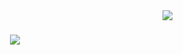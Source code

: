 <img align="right" src="https://visitor-badge.laobi.icu/badge?page_id=Tomin-Joy.ktu-s3-java-lab">
<h1 align="center">
  <a >
    <img src="https://readme-typing-svg.herokuapp.com/?lines=Hello+amigos+👋;This+repo+contains;s3+java-lab+Ques;&center=true&size=30">
  </a>
</h1>

